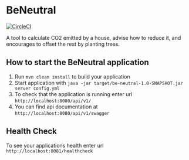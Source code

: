 BeNeutral
================
[![CircleCI](https://circleci.com/gh/mariha/be-neutral.svg?style=shield&circle-token=54788ca69527fe3e9a550d3cf749c57ed96f5200)](https://circleci.com/gh/mariha/be-neutral)

A tool to calculate CO2 emitted by a house, advise how to reduce it, and encourages to offset the rest by planting trees.

How to start the BeNeutral application
-------------------------

1. Run `mvn clean install` to build your application
1. Start application with `java -jar target/be-neutral-1.0-SNAPSHOT.jar server config.yml`
1. To check that the application is running enter url `http://localhost:8080/api/v1/`
1. You can find api documentation at `http://localhost:8080/api/v1/swagger`

Health Check
-------------------

To see your applications health enter url `http://localhost:8081/healthcheck`
